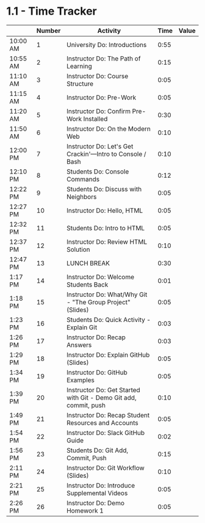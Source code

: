 # 1.1 - Time Tracker

|          | Number | Activity                                                         | Time | Value |
| -------- | ------ | ---------------------------------------------------------------- | ---- | ----- |
| 10:00 AM | 1      | University Do: Introductions                                     | 0:55 |       |
| 10:55 AM | 2      | Instructor Do: The Path of Learning                              | 0:15 |       |
| 11:10 AM | 3      | Instructor Do: Course Structure                                  | 0:05 |       |
| 11:15 AM | 4      | Instructor Do: Pre-Work                                          | 0:05 |       |
| 11:20 AM | 5      | Instructor Do: Confirm Pre-Work Installed                        | 0:30 |       |
| 11:50 AM | 6      | Instructor Do: On the Modern Web                                 | 0:10 |       |
| 12:00 PM | 7      | Instructor Do: Let's Get Crackin'—Intro to Console / Bash        | 0:10 |       |
| 12:10 PM | 8      | Students Do: Console Commands                                    | 0:12 |       |
| 12:22 PM | 9      | Students Do: Discuss with Neighbors                              | 0:05 |       |
| 12:27 PM | 10     | Instructor Do: Hello, HTML                                       | 0:05 |       |
| 12:32 PM | 11     | Students Do: Intro to HTML                                       | 0:05 |       |
| 12:37 PM | 12     | Instructor Do: Review HTML Solution                              | 0:10 |       |
| 12:47 PM | 13     | LUNCH BREAK                                                      | 0:30 |       |
| 1:17 PM  | 14     | Instructor Do: Welcome Students Back                             | 0:01 |       |
| 1:18 PM  | 15     | Instructor Do: What/Why Git - "The Group Project" (Slides)       | 0:05 |       |
| 1:23 PM  | 16     | Students Do: Quick Activity - Explain Git                        | 0:03 |       |
| 1:26 PM  | 17     | Instructor Do: Recap Answers                                     | 0:03 |       |
| 1:29 PM  | 18     | Instructor Do: Explain GitHub (Slides)                           | 0:05 |       |
| 1:34 PM  | 19     | Instructor Do: GitHub Examples                                   | 0:05 |       |
| 1:39 PM  | 20     | Instructor Do: Get Started with Git - Demo Git add, commit, push | 0:10 |       |
| 1:49 PM  | 21     | Instructor Do: Recap Student Resources and Accounts              | 0:05 |       |
| 1:54 PM  | 22     | Instructor Do: Slack GitHub Guide                                | 0:02 |       |
| 1:56 PM  | 23     | Students Do: Git Add, Commit, Push                               | 0:15 |       |
| 2:11 PM  | 24     | Instructor Do: Git Workflow (Slides)                             | 0:10 |       |
| 2:21 PM  | 25     | Instructor Do: Introduce Supplemental Videos                     | 0:05 |       |
| 2:26 PM  | 26     | Instructor Do: Demo Homework 1                                   | 0:05 |       |
